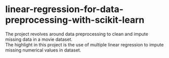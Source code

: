 # linear-regression-for-data-preprocessing-with-scikit-learn

The project revolves around data preprocessing to clean and impute missing data in a movie dataset.<br>
The highlight in this project is the use of multiple linear regression to impute missing numerical values in dataset. 
